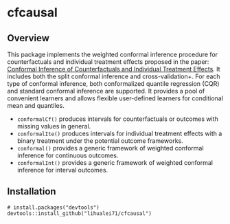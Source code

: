 # cfcausal

## Overview
This package implements the weighted conformal inference procedure for counterfactuals and individual treatment effects proposed in the paper: [Conformal Inference of Counterfactuals and Individual Treatment Effects](https://arxiv.org/abs/). It includes both the split conformal inference and cross-validation+. For each type of conformal inference, both conformalized quantile regression (CQR) and standard conformal inference are supported. It provides a pool of convenient learners and allows flexible user-defined learners for conditional mean and quantiles. 

- `conformalCf()` produces intervals for counterfactuals or outcomes with missing values in general.
- `conformalIte()` produces intervals for individual treatment effects with a binary treatment under the potential outcome frameworks. 
- `conformal()` provides a generic framework of weighted conformal inference for continuous outcomes.
- `conformalInt()` provides a generic framework of weighted conformal inference for interval outcomes.

## Installation         

```
# install.packages("devtools")
devtools::install_github("lihualei71/cfcausal")
```
